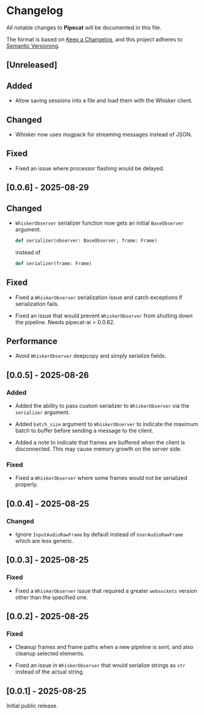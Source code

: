 # Changelog

All notable changes to **Pipecat** will be documented in this file.

The format is based on [Keep a Changelog](https://keepachangelog.com/en/1.0.0/),
and this project adheres to [Semantic Versioning](https://semver.org/spec/v2.0.0.html).

## [Unreleased]

## Added

- Allow saving sessions into a file and load them with the Whisker client.

## Changed

- Whisker now uses msgpack for streaming messages instead of JSON.

## Fixed

- Fixed an issue where processor flashing would be delayed.

## [0.0.6] - 2025-08-29

## Changed

- `WhiskerObserver` serializer function now gets an initial `BaseObserver`
  argument.

  ```python
  def serializer(observer: BaseObserver, frame: Frame)
  ```

  instead of

  ```python
  def serializer(frame: Frame)
  ```

## Fixed

- Fixed a `WhiskerObserver` serialization issue and catch exceptions if
  serialization fails.

- Fixed an issue that would prevent `WhiskerObserver` from shutting down the
  pipeline. Needs pipecat-ai > 0.0.82.

## Performance

- Avoid `WhiskerObserver` deepcopy and simply serialize fields.

## [0.0.5] - 2025-08-26

### Added

- Added the ability to pass custom serializer to `WhiskerObserver` via the
  `serializer` argument.

- Added `batch_size` argument to `WhiskerObserver` to indicate the maximum batch
  to buffer before sending a message to the client.

- Added a note to indicate that frames are buffered when the client is
  disconnected. This may cause memory growth on the server side.

### Fixed

- Fixed a `WhiskerObserver` where some frames would not be serialized properly.

## [0.0.4] - 2025-08-25

### Changed

- Ignore `InputAudioRawFrame` by default instead of `UserAudioRawFrame` which
  are less generic.

## [0.0.3] - 2025-08-25

### Fixed

- Fixed a `WhiskerObserver` issue that required a greater `websockets` version
  other than the specified one.

## [0.0.2] - 2025-08-25

### Fixed

- Cleanup frames and frame paths when a new pipeline is sent, and also cleanup
  selected elements.

- Fixed an issue in `WhiskerObserver` that would serialize strings as `str`
  instead of the actual string.

## [0.0.1] - 2025-08-25

Initial public release.
